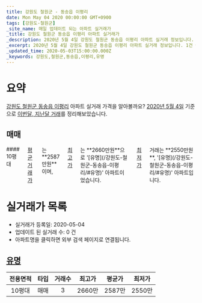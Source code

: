 ```yaml
---
title: 강원도 철원군 - 동송읍 이평리
date: Mon May 04 2020 00:00:00 GMT+0900
tags: [강원도-철원군]
_site_name: 매일 업데이트 되는 아파트 실거래가
_title: 강원도 철원군 동송읍 이평리 아파트 실거래가
_description: 2020년 5월 4일 강원도 철원군 동송읍 이평리 아파트 실거래 정보입니다. 1건 아파트 정보가 있습니다.
_excerpt: 2020년 5월 4일 강원도 철원군 동송읍 이평리 아파트 실거래 정보입니다. 1건 아파트 정보가 있습니다.
_updated_time: 2020-05-03T15:00:00.000Z
_keywords: 강원도,철원군,동송읍,이평리,유명
---
```





# 요약
<ins>강원도 철원군 동송읍 이평리</ins> 아파트 실거래 가격을 알아볼까요? <ins>2020년 5월 4일</ins> 기준으로 <ins>이번달, 지난달 거래</ins>를 정리해보았습니다.

## 매매
<div class="container">
<div class="twelve columns" markdown="1">
#### 10평대
<ins>평균 거래가</ins>는 **2587만원**이며, <ins>최고가</ins>는 **2660만원**으로 '[유명](/강원도-철원군-동송읍-이평리/#유명)' 아파트이었습니다. <ins>최저가</ins> 거래는 **2550만원**, '[유명](/강원도-철원군-동송읍-이평리/#유명)' 아파트입니다.
</div>
</div>



# 실거래가 목록
- 실거래가 등록일: 2020-05-04
- 업데이트 된 실거래 수: 0 건
- 아파트명을 클릭하면 외부 검색 페이지로 연결됩니다.

## [유명](#유명)

|전용면적|타입|거래수|최고가|평균가|최저가|
|:---:|:---:|:---:|:---:|:---:|:---:|
|10평대|<span class="deal-type-1">매매</span>|3|2660만|2587만|2550만|

<br/>



